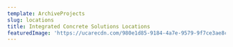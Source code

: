 ```yaml
---
template: ArchiveProjects
slug: locations
title: Integrated Concrete Solutions Locations
featuredImage: 'https://ucarecdn.com/980e1d85-9184-4a7e-9579-9f7ce3ae8cd0/'
---
```

